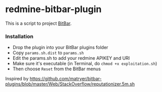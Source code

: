 # redmine-bitbar-plugin

This is a script to project [BitBar](https://github.com/matryer/bitbar#get-started).

### Installation

* Drop the plugin into your BitBar plugins folder
* Copy `params.sh.dist` to `params.sh` 
* Edit the params.sh to add your redmine APIKEY and URI
* Make sure it's executable (in Terminal, do `chmod +x exploitation.sh`)
* Then choose `Reset` from the BitBar menus

Inspired by https://github.com/matryer/bitbar-plugins/blob/master/Web/StackOverflow/reputationizer.5m.sh
